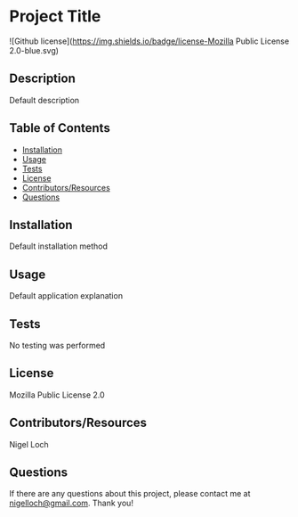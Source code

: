 #  Project Title
![Github license](https://img.shields.io/badge/license-Mozilla Public License 2.0-blue.svg)

##  Description

Default description

##  Table of Contents
* [Installation](#installation)
* [Usage](#usage)
* [Tests](#tests)
* [License](#license)
* [Contributors/Resources](#contributors)
* [Questions](#questions)

##  Installation

Default installation method

##  Usage

Default application explanation

##  Tests

No testing was performed

##  License

Mozilla Public License 2.0

##  Contributors/Resources

Nigel Loch

##  Questions

If there are any questions about this project, please contact me at <nigelloch@gmail.com>. Thank you!

  
